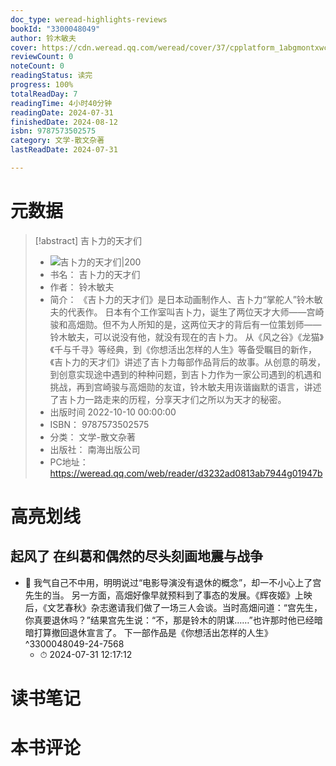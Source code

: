 ```yaml
---
doc_type: weread-highlights-reviews
bookId: "3300048049"
author: 铃木敏夫
cover: https://cdn.weread.qq.com/weread/cover/37/cpplatform_1abgmontxwcf4zi5b6smeh/t7_cpplatform_1abgmontxwcf4zi5b6smeh1675930793.jpg
reviewCount: 0
noteCount: 0
readingStatus: 读完
progress: 100%
totalReadDay: 7
readingTime: 4小时40分钟
readingDate: 2024-07-31
finishedDate: 2024-08-12
isbn: 9787573502575
category: 文学-散文杂著
lastReadDate: 2024-07-31

---
```

# 元数据
> [!abstract] 吉卜力的天才们
> - ![ 吉卜力的天才们|200](https://cdn.weread.qq.com/weread/cover/37/cpplatform_1abgmontxwcf4zi5b6smeh/t7_cpplatform_1abgmontxwcf4zi5b6smeh1675930793.jpg)
> - 书名： 吉卜力的天才们
> - 作者： 铃木敏夫
> - 简介： 《吉卜力的天才们》是日本动画制作人、吉卜力“掌舵人”铃木敏夫的代表作。
日本有个工作室叫吉卜力，诞生了两位天才大师——宫崎骏和高畑勋。但不为人所知的是，这两位天才的背后有一位策划师——铃木敏夫，可以说没有他，就没有现在的吉卜力。
从《风之谷》《龙猫》《千与千寻》等经典，到《你想活出怎样的人生》等备受瞩目的新作，《吉卜力的天才们》讲述了吉卜力每部作品背后的故事。从创意的萌发，到创意实现途中遇到的种种问题，到吉卜力作为一家公司遇到的机遇和挑战，再到宫崎骏与高畑勋的友谊，铃木敏夫用诙谐幽默的语言，讲述了吉卜力一路走来的历程，分享天才们之所以为天才的秘密。
> - 出版时间 2022-10-10 00:00:00
> - ISBN： 9787573502575
> - 分类： 文学-散文杂著
> - 出版社： 南海出版公司
> - PC地址：https://weread.qq.com/web/reader/d3232ad0813ab7944g01947b

# 高亮划线

## 起风了 在纠葛和偶然的尽头刻画地震与战争


- 📌 我气自己不中用，明明说过“电影导演没有退休的概念”，却一不小心上了宫先生的当。
另一方面，高畑好像早就预料到了事态的发展。《辉夜姬》上映后，《文艺春秋》杂志邀请我们做了一场三人会谈。当时高畑问道：“宫先生，你真要退休吗？”结果宫先生说：“不，那是铃木的阴谋……”也许那时他已经暗暗打算撤回退休宣言了。
下一部作品是《你想活出怎样的人生》  ^3300048049-24-7568
    - ⏱ 2024-07-31 12:17:12 
# 读书笔记

# 本书评论

